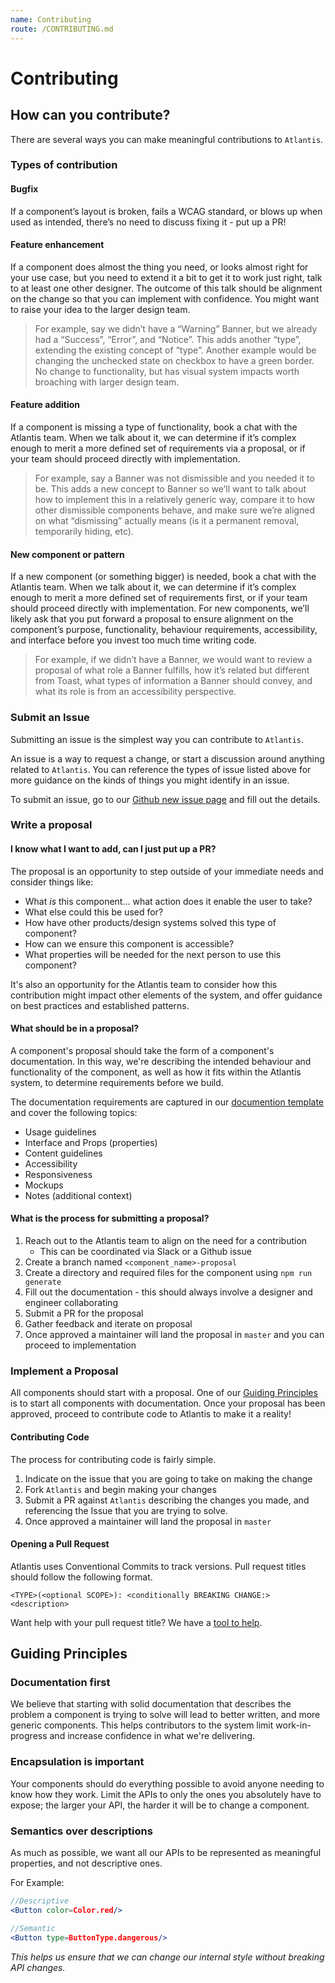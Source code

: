 ```yaml
---
name: Contributing
route: /CONTRIBUTING.md
---
```


# Contributing

## How can you contribute?

There are several ways you can make meaningful contributions to `Atlantis`.

### Types of contribution

#### Bugfix

If a component’s layout is broken, fails a WCAG standard, or blows up when used
as intended, there’s no need to discuss fixing it - put up a PR!

#### Feature enhancement

If a component does almost the thing you need, or looks almost right for your
use case, but you need to extend it a bit to get it to work just right, talk to
at least one other designer. The outcome of this talk should be alignment on the
change so that you can implement with confidence. You might want to raise your
idea to the larger design team.

> For example, say we didn’t have a “Warning” Banner, but we already had a
> “Success”, “Error”, and “Notice”. This adds another “type”, extending the
> existing concept of “type”. Another example would be changing the unchecked
> state on checkbox to have a green border. No change to functionality, but has
> visual system impacts worth broaching with larger design team.

#### Feature addition

If a component is missing a type of functionality, book a chat with the Atlantis
team. When we talk about it, we can determine if it’s complex enough to merit a
more defined set of requirements via a proposal, or if your team should proceed
directly with implementation.

> For example, say a Banner was not dismissible and you needed it to be. This
> adds a new concept to Banner so we’ll want to talk about how to implement this
> in a relatively generic way, compare it to how other dismissible components
> behave, and make sure we’re aligned on what “dismissing” actually means (is it
> a permanent removal, temporarily hiding, etc).

#### New component or pattern

If a new component (or something bigger) is needed, book a chat with the
Atlantis team. When we talk about it, we can determine if it’s complex enough to
merit a more defined set of requirements first, or if your team should proceed
directly with implementation. For new components, we’ll likely ask that you put
forward a proposal to ensure alignment on the component’s purpose,
functionality, behaviour requirements, accessibility, and interface before you
invest too much time writing code.

> For example, if we didn’t have a Banner, we would want to review a proposal of
> what role a Banner fulfills, how it’s related but different from Toast, what
> types of information a Banner should convey, and what its role is from an
> accessibility perspective.

### Submit an Issue

Submitting an issue is the simplest way you can contribute to `Atlantis`.

An issue is a way to request a change, or start a discussion around anything
related to `Atlantis`. You can reference the types of issue listed above for
more guidance on the kinds of things you might identify in an issue.

To submit an issue, go to our
[Github new issue page](https://github.com/GetJobber/atlantis/issues/new) and
fill out the details.

### Write a proposal

#### I know what I want to add, can I just put up a PR?

The proposal is an opportunity to step outside of your immediate needs and
consider things like:

- What _is_ this component... what action does it enable the user to take?
- What else could this be used for?
- How have other products/design systems solved this type of component?
- How can we ensure this component is accessible?
- What properties will be needed for the next person to use this component?

It's also an opportunity for the Atlantis team to consider how this contribution
might impact other elements of the system, and offer guidance on best practices
and established patterns.

#### What should be in a proposal?

A component's proposal should take the form of a component's documentation. In
this way, we're describing the intended behaviour and functionality of the
component, as well as how it fits within the Atlantis system, to determine
requirements before we build.

The documentation requirements are captured in our
[documention template](https://github.com/GetJobber/atlantis/blob/master/packages/generators/templates/component/%7B%7Bname%7D%7D.%7B%7Bmdx%7D%7D)
and cover the following topics:

- Usage guidelines
- Interface and Props (properties)
- Content guidelines
- Accessibility
- Responsiveness
- Mockups
- Notes (additional context)

#### What is the process for submitting a proposal?

1. Reach out to the Atlantis team to align on the need for a contribution
   - This can be coordinated via Slack or a Github issue
2. Create a branch named `<component_name>-proposal`
3. Create a directory and required files for the component using
   `npm run generate`
4. Fill out the documentation - this should always involve a designer and
   engineer collaborating
5. Submit a PR for the proposal
6. Gather feedback and iterate on proposal
7. Once approved a maintainer will land the proposal in `master` and you can
   proceed to implementation

### Implement a Proposal

All components should start with a proposal. One of our
[Guiding Principles](#guiding-principles) is to start all components with
documentation. Once your proposal has been approved, proceed to contribute code
to Atlantis to make it a reality!

#### Contributing Code

The process for contributing code is fairly simple.

1. Indicate on the issue that you are going to take on making the change
2. Fork `Atlantis` and begin making your changes
3. Submit a PR against `Atlantis` describing the changes you made, and
   referencing the Issue that you are trying to solve.
4. Once approved a maintainer will land the proposal in `master`

#### Opening a Pull Request

Atlantis uses Conventional Commits to track versions. Pull request titles should
follow the following format.

`<TYPE>(<optional SCOPE>): <conditionally BREAKING CHANGE:> <description>`

Want help with your pull request title? We have a
[tool to help](/pull-request-name-generator).

## Guiding Principles

### Documentation first

We believe that starting with solid documentation that describes the problem a
component is trying to solve will lead to better written, and more generic
components. This helps contributors to the system limit work-in-progress and
increase confidence in what we're delivering.

### Encapsulation is important

Your components should do everything possible to avoid anyone needing to know
how they work. Limit the APIs to only the ones you absolutely have to expose;
the larger your API, the harder it will be to change a component.

### Semantics over descriptions

As much as possible, we want all our APIs to be represented as meaningful
properties, and not descriptive ones.

For Example:

```jsx
//Descriptive
<Button color=Color.red/>

//Semantic
<Button type=ButtonType.dangerous/>
```

_This helps us ensure that we can change our internal style without breaking API
changes._
